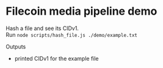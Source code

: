 # Filecoin media pipeline demo

Hash a file and see its CIDv1.  
Run `node scripts/hash_file.js ./demo/example.txt`

Outputs
- printed CIDv1 for the example file
